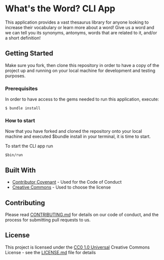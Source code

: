 # What's the Word? CLI App

This application provides a vast thesaurus library for anyone looking to increase their vocabulary or learn more about a word!
Give us a word and we can tell you its synonyms, antonyms, words that are related to it, and/or a short definition!


## Getting Started

Make sure you fork, then clone this repository in order to have a copy of the project up and running on
your local machine for development and testing purposes. 

### Prerequisites

In order to have access to the gems needed to run this application, execute:

    $ bundle install

### How to start

Now that you have forked and cloned the repository onto your local machine
and executed $bundle install in your terminal, it is time to start.

To start the CLI app run

    $bin/run


## Built With

  - [Contributor Covenant](https://www.contributor-covenant.org/) - Used
    for the Code of Conduct
  - [Creative Commons](https://creativecommons.org/) - Used to choose
    the license

## Contributing

Please read [CONTRIBUTING.md](CONTRIBUTING.md) for details on our code
of conduct, and the process for submitting pull requests to us.


## License

This project is licensed under the [CC0 1.0 Universal](LICENSE.md)
Creative Commons License - see the [LICENSE.md](LICENSE.md) file for
details


